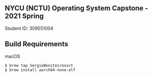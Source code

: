 ## NYCU (NCTU) Operating System Capstone - 2021 Spring

Student ID: 309551004

## Build Requirements

macOS

```
$ brew tap SergioBenitez/osxct
$ brew install aarch64-none-elf
```
